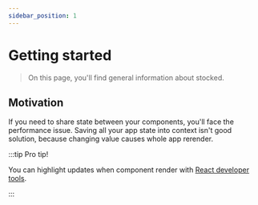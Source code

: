 ```yaml
---
sidebar_position: 1
---
```


# Getting started

> On this page, you'll find general information about stocked.

## Motivation

If you need to share state between your components, you'll face the performance issue. Saving all your app state into context isn't good solution, because changing value causes whole app rerender.

:::tip Pro tip!

You can highlight updates when component render with [React developer tools](https://chrome.google.com/webstore/detail/react-developer-tools/fmkadmapgofadopljbjfkapdkoienihi?hl=ru).

:::

